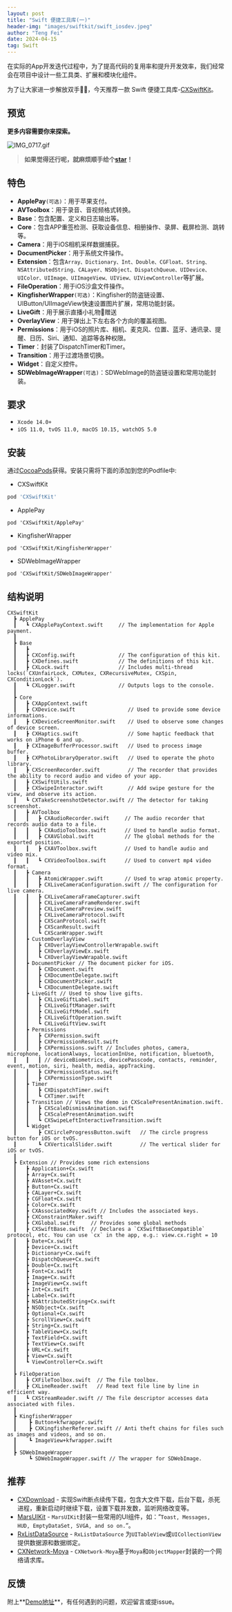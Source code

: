 ```yaml
---
layout: post
title: "Swift 便捷工具库(一)"
header-img: "images/swiftkit/swift_iosdev.jpeg"
author: "Teng Fei"
date: 2024-04-15
tag: Swift
---
```


在实际的App开发迭代过程中，为了提高代码的复用率和提升开发效率，我们经常会在项目中设计一些工具类、扩展和模块化组件。

为了让大家进一步解放双手🙌🏻，今天推荐一款 Swift 便捷工具库-[CXSwiftKit](https://github.com/chenxing640/CXSwiftKit)。

## 预览

**更多内容需要你来探索。**

![IMG_0717.gif](https://chenxing640.github.io/images/swiftkit/IMG_0717.gif)

> **如果觉得还行呢，就麻烦顺手给个[star](https://github.com/chenxing640/CXSwiftKit)！**

## 特色

- **ApplePay**`(可选)`：用于苹果支付。
- **AVToolbox**：用于录音、音视频格式转换。
- **Base**：包含配置、定义和日志输出等。
- **Core**：包含APP重签检测、获取设备信息、相册操作、录屏、截屏检测、跳转等。
- **Camera**：用于iOS相机采样数据捕获。
- **DocumentPicker**：用于系统文件操作。
- **Extension**：包含`Array、Dictionary、Int、Double、CGFloat、String、NSAttributedString、CALayer、NSObject、DispatchQueue、UIDevice、UIColor、UIImage、UIImageView、UIView、UIViewController`等扩展。
- **FileOperation**：用于iOS沙盒文件操作。
- **KingfisherWrapper**`(可选)`：Kingfisher的防盗链设置、UIButton/UIImageView快速设置图片扩展，常用功能封装。
- **LiveGift**：用于展示直播小礼物🎁赠送
- **OverlayView**：用于弹出上下左右各个方向的覆盖视图。
-  **Permissions**：用于iOS的照片库、相机、麦克风、位置、蓝牙、通讯录、提醒、日历、Siri、通知、追踪等各种权限。
- **Timer**：封装了DispatchTimer和Timer。
- **Transition**：用于过渡场景切换。
- **Widget**：自定义控件。
- **SDWebImageWrapper**`(可选)`：SDWebImage的防盗链设置和常用功能封装。

## 要求

* `Xcode 14.0+`
* `iOS 11.0, tvOS 11.0, macOS 10.15, watchOS 5.0`

## 安装

通过[CocoaPods](https://cocoapods.org)获得。安装只需将下面的添加到您的Podfile中:

* CXSwiftKit
```ruby
pod 'CXSwiftKit'
```

* ApplePay
```
pod 'CXSwiftKit/ApplePay'
```

* KingfisherWrapper
```
pod 'CXSwiftKit/KingfisherWrapper'
```

* SDWebImageWrapper
```
pod 'CXSwiftKit/SDWebImageWrapper'
```

## 结构说明

```
CXSwiftKit
  ┣ ApplePay
  ┃   ┗ CXApplePayContext.swift     // The implementation for Apple payment.
  ┃
  ┣ Base
  ┃   ┣ 
  ┃   ┣ CXConfig.swift              // The configuration of this kit.
  ┃   ┣ CXDefines.swift             // The definitions of this kit.
  ┃   ┣ CXLock.swift                // Includes multi-thread locks(`CXUnfairLock, CXMutex, CXRecursiveMutex, CXSpin, CXConditionLock`).
  ┃   ┗ CXLogger.swift              // Outputs logs to the console.
  ┃
  ┣ Core
  ┃   ┣ CXAppContext.swift
  ┃   ┣ CXDevice.swift                 // Used to provide some device informations.
  ┃   ┣ CXDeviceScreenMonitor.swift    // Used to observe some changes of device screen.
  ┃   ┣ CXHaptics.swift                // Some haptic feedback that works on iPhone 6 and up.
  ┃   ┣ CXImageBufferProcessor.swift   // Used to process image buffer.
  ┃   ┣ CXPhotoLibraryOperator.swift   // Used to operate the photo library.
  ┃   ┣ CXScreenRecorder.swift         // The recorder that provides the ability to record audio and video of your app.
  ┃   ┣ CXSwiftUtils.swift
  ┃   ┣ CXSwipeInteractor.swift        // Add swipe gesture for the view, and observe its action.
  ┃   ┗ CXTakeScreenshotDetector.swift // The detector for taking screenshot.
  ┃   ┣ AVToolbox
  ┃   ┃   ┣ CXAudioRecorder.swift     // The audio recorder that records audio data to a file.
  ┃   ┃   ┣ CXAudioToolbox.swift      // Used to handle audio format.
  ┃   ┃   ┣ CXAVGlobal.swift          // The global methods for the exported position.
  ┃   ┃   ┣ CXAVToolbox.swift         // Used to handle audio and video mix.
  ┃   ┃   ┗ CXVideoToolbox.swift      // Used to convert mp4 video format.
  ┃   ┣ Camera
  ┃   ┃   ┣ AtomicWrapper.swift       // Used to wrap atomic property.
  ┃   ┃   ┣ CXLiveCameraConfiguration.swift // The configuration for live camera.
  ┃   ┃   ┣ CXLiveCameraFrameCapturer.swift      
  ┃   ┃   ┣ CXLiveCameraFrameRenderer.swift 
  ┃   ┃   ┣ CXLiveCameraPreview.swift        
  ┃   ┃   ┣ CXLiveCameraProtocol.swift         
  ┃   ┃   ┣ CXScanProtocol.swift         
  ┃   ┃   ┣ CXScanResult.swift         
  ┃   ┃   ┗ CXScanWrapper.swift  
  ┃   ┣ CustomOverlayView
  ┃   ┃   ┣ CXOverlayViewControllerWrapable.swift  
  ┃   ┃   ┣ CXOverlayViewEx.swift      
  ┃   ┃   ┗ CXOverlayViewWrapable.swift
  ┃   ┣ DocumentPicker // The document picker for iOS.
  ┃   ┃   ┣ CXDocument.swift
  ┃   ┃   ┣ CXDocumentDelegate.swift
  ┃   ┃   ┣ CXDocumentPicker.swift
  ┃   ┃   ┗ CXDocumentDelegate.swift
  ┃   ┣ LiveGift // Used to show live gifts.
  ┃   ┃   ┣ CXLiveGiftLabel.swift
  ┃   ┃   ┣ CXLiveGiftManager.swift
  ┃   ┃   ┣ CXLiveGiftModel.swift
  ┃   ┃   ┣ CXLiveGiftOperation.swift
  ┃   ┃   ┗ CXLiveGiftView.swift
  ┃   ┣ Permissions 
  ┃   ┃   ┣ CXPermission.swift
  ┃   ┃   ┣ CXPermissionResult.swift
  ┃   ┃   ┣ CXPermissions.swift // Includes photos, camera, microphone, locationAlways, locationInUse, notification, bluetooth, 
  ┃   ┃   ┃ // deviceBiometrics, devicePasscode, contacts, reminder, event, motion, siri, health, media, appTracking.
  ┃   ┃   ┣ CXPermissionStatus.swift
  ┃   ┃   ┣ CXPermissionType.swift
  ┃   ┣ Timer
  ┃   ┃   ┣ CXDispatchTimer.swift
  ┃   ┃   ┗ CXTimer.swift
  ┃   ┣ Transition // Views the demo in CXScalePresentAnimation.swift.
  ┃   ┃   ┣ CXScaleDismissAnimation.swift
  ┃   ┃   ┣ CXScalePresentAnimation.swift
  ┃   ┃   ┗ CXSwipeLeftInteractiveTransition.swift  
  ┃   ┗ Widget
  ┃       ┣ CXCircleProgressButton.swift   // The circle progress button for iOS or tvOS.
  ┃       ┗ CXVerticalSlider.swift         // The vertical slider for iOS or tvOS.
  ┃
  ┣ Extension // Provides some rich extensions
  ┃   ┣ Application+Cx.swift
  ┃   ┣ Array+Cx.swift
  ┃   ┣ AVAsset+Cx.swift
  ┃   ┣ Button+Cx.swift
  ┃   ┣ CALayer+Cx.swift
  ┃   ┣ CGFloat+Cx.swift
  ┃   ┣ Color+Cx.swift
  ┃   ┣ CXAssociatedKey.swift // Includes the associated keys.
  ┃   ┣ CXConstraintMaker.swift  
  ┃   ┣ CXGlobal.swift     // Provides some global methods
  ┃   ┣ CXSwiftBase.swift  // Declares a `CXSwiftBaseCompatible` protocol, etc. You can use `cx` in the app, e.g.: view.cx.right = 10
  ┃   ┣ Date+Cx.swift
  ┃   ┣ Device+Cx.swift
  ┃   ┣ Dictionary+Cx.swift
  ┃   ┣ DispatchQueue+Cx.swift
  ┃   ┣ Double+Cx.swift
  ┃   ┣ Font+Cx.swift
  ┃   ┣ Image+Cx.swift
  ┃   ┣ ImageView+Cx.swift
  ┃   ┣ Int+Cx.swift
  ┃   ┣ Label+Cx.swift 
  ┃   ┣ NSAttributedString+Cx.swift 
  ┃   ┣ NSObject+Cx.swift
  ┃   ┣ Optional+Cx.swift
  ┃   ┣ ScrollView+Cx.swift
  ┃   ┣ String+Cx.swift
  ┃   ┣ TableView+Cx.swift
  ┃   ┣ TextField+Cx.swift
  ┃   ┣ TextView+Cx.swift
  ┃   ┣ URL+Cx.swift
  ┃   ┣ View+Cx.swift
  ┃   ┗ ViewController+Cx.swift
  ┃
  ┣ FileOperation
  ┃   ┣ CXFileToolbox.swift  // The file toolbox.
  ┃   ┣ CXLineReader.swift   // Read text file line by line in efficient way.
  ┃   ┗ CXStreamReader.swift // The file descriptor accesses data associated with files.
  ┃
  ┣ KingfisherWrapper
  ┃    ┣ Button+kfwrapper.swift
  ┃    ┣ CXKingfisherReferer.swift // Anti theft chains for files such as images and videos, and so on.
  ┃    ┗ ImageView+kfwrapper.swift
  ┃
  ┣ SDWebImageWrapper
       ┗ SDWebImageWrapper.swift // The wrapper for SDWebImage.
```

## 推荐

- [CXDownload](https://github.com/chenxing640/CXDownload) - 实现Swift断点续传下载，包含大文件下载，后台下载，杀死进程，重新启动时继续下载，设置下载并发数，监听网络改变等。
- [MarsUIKit](https://github.com/chenxing640/MarsUIKit) - `MarsUIKit`封装一些常用的UI组件，如：”`Toast, Messages, HUD, EmptyDataSet, SVGA, and so on.`“。
- [RxListDataSource](https://github.com/chenxing640/RxListDataSource) - `RxListDataSource` 为`UITableView`或`UICollectionView`提供数据源和数据绑定。
- [CXNetwork-Moya](https://github.com/chenxing640/CXNetwork-Moya) - `CXNetwork-Moya`基于`Moya`和`ObjectMapper`封装的一个网络请求库。

## 反馈

附上**[Demo地址](https://github.com/chenxing640/CXSwiftKit)**，有任何遇到的问题，欢迎留言或提issue。
